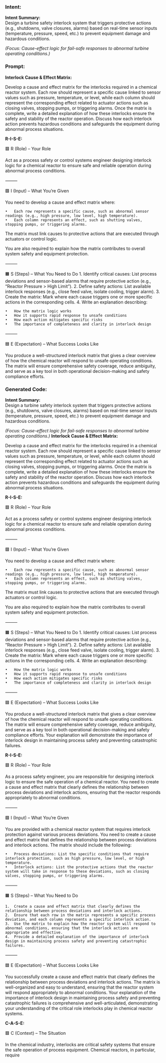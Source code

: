 ### Intent:
**Intent Summary:**  
Design a turbine safety interlock system that triggers protective actions (e.g., shutdowns, valve closures, alarms) based on real-time sensor inputs (temperature, pressure, speed, etc.) to prevent equipment damage and hazardous conditions.  

*(Focus: Cause-effect logic for fail-safe responses to abnormal turbine operating conditions.)*

### Prompt:
**Interlock Cause & Effect Matrix:**

Develop a cause and effect matrix for the interlocks required in a chemical reactor system. Each row should represent a specific cause linked to sensor values such as pressure, temperature, or level, while each column should represent the corresponding effect related to actuator actions such as closing valves, stopping pumps, or triggering alarms. Once the matrix is complete, write a detailed explanation of how these interlocks ensure the safety and stability of the reactor operation. Discuss how each interlock action prevents hazardous conditions and safeguards the equipment during abnormal process situations.

**R-I-S-E:**

🟥 R (Role) – Your Role

Act as a process safety or control systems engineer designing interlock logic for a chemical reactor to ensure safe and reliable operation during abnormal process conditions.

⸻

🟩 I (Input) – What You’re Given

You need to develop a cause and effect matrix where:

	•	Each row represents a specific cause, such as abnormal sensor readings (e.g., high pressure, low level, high temperature).
	•	Each column represents an effect, such as shutting valves, stopping pumps, or triggering alarms.
 
The matrix must link causes to protective actions that are executed through actuators or control logic.

You are also required to explain how the matrix contributes to overall system safety and equipment protection.

⸻

🟧 S (Steps) – What You Need to Do
	1.	Identify critical causes: List process deviations and sensor-based alarms that require protective action (e.g., “Reactor Pressure > High Limit”).
	2.	Define safety actions: List available interlock responses (e.g., close feed valve, isolate cooling, trigger alarm).
	3.	Create the matrix: Mark where each cause triggers one or more specific actions in the corresponding cells.
	4.	Write an explanation describing:
 
	•	How the matrix logic works
	•	How it supports rapid response to unsafe conditions
	•	How each action mitigates specific risks
	•	The importance of completeness and clarity in interlock design

⸻

🟦 E (Expectation) – What Success Looks Like

You produce a well-structured interlock matrix that gives a clear overview of how the chemical reactor will respond to unsafe operating conditions. The matrix will ensure comprehensive safety coverage, reduce ambiguity, and serve as a key tool in both operational decision-making and safety compliance efforts.

### Generated Code:
**Intent Summary:**  
Design a turbine safety interlock system that triggers protective actions (e.g., shutdowns, valve closures, alarms) based on real-time sensor inputs (temperature, pressure, speed, etc.) to prevent equipment damage and hazardous conditions.  

*(Focus: Cause-effect logic for fail-safe responses to abnormal turbine operating conditions.)*
**Interlock Cause & Effect Matrix:**

Develop a cause and effect matrix for the interlocks required in a chemical reactor system. Each row should represent a specific cause linked to sensor values such as pressure, temperature, or level, while each column should represent the corresponding effect related to actuator actions such as closing valves, stopping pumps, or triggering alarms. Once the matrix is complete, write a detailed explanation of how these interlocks ensure the safety and stability of the reactor operation. Discuss how each interlock action prevents hazardous conditions and safeguards the equipment during abnormal process situations.

**R-I-S-E:**

🟥 R (Role) – Your Role

Act as a process safety or control systems engineer designing interlock logic for a chemical reactor to ensure safe and reliable operation during abnormal process conditions.

⸻

🟩 I (Input) – What You’re Given

You need to develop a cause and effect matrix where:

	•	Each row represents a specific cause, such as abnormal sensor readings (e.g., high pressure, low level, high temperature).
	•	Each column represents an effect, such as shutting valves, stopping pumps, or triggering alarms.
 
The matrix must link causes to protective actions that are executed through actuators or control logic.

You are also required to explain how the matrix contributes to overall system safety and equipment protection.

⸻

🟧 S (Steps) – What You Need to Do
	1.	Identify critical causes: List process deviations and sensor-based alarms that require protective action (e.g., “Reactor Pressure > High Limit”).
	2.	Define safety actions: List available interlock responses (e.g., close feed valve, isolate cooling, trigger alarm).
	3.	Create the matrix: Mark where each cause triggers one or more specific actions in the corresponding cells.
	4.	Write an explanation describing:
 
	•	How the matrix logic works
	•	How it supports rapid response to unsafe conditions
	•	How each action mitigates specific risks
	•	The importance of completeness and clarity in interlock design

⸻

🟦 E (Expectation) – What Success Looks Like

You produce a well-structured interlock matrix that gives a clear overview of how the chemical reactor will respond to unsafe operating conditions. The matrix will ensure comprehensive safety coverage, reduce ambiguity, and serve as a key tool in both operational decision-making and safety compliance efforts. Your explanation will demonstrate the importance of interlock design in maintaining process safety and preventing catastrophic failures.

**R-I-S-E:**

🟥 R (Role) – Your Role

As a process safety engineer, you are responsible for designing interlock logic to ensure the safe operation of a chemical reactor. You need to create a cause and effect matrix that clearly defines the relationship between process deviations and interlock actions, ensuring that the reactor responds appropriately to abnormal conditions.

⸻

🟩 I (Input) – What You’re Given

You are provided with a chemical reactor system that requires interlock protection against various process deviations. You need to create a cause and effect matrix that defines the relationship between process deviations and interlock actions. The matrix should include the following:

	•	Process deviations: List the specific conditions that require interlock protection, such as high pressure, low level, or high temperature.
	•	Interlock actions: List the protective actions that the reactor system will take in response to these deviations, such as closing valves, stopping pumps, or triggering alarms.

⸻

🟧 S (Steps) – What You Need to Do

	1.	Create a cause and effect matrix that clearly defines the relationship between process deviations and interlock actions.
	2.	Ensure that each row in the matrix represents a specific process deviation, and each column represents a specific interlock action.
	3.	Use the matrix to explain how the reactor system will respond to abnormal conditions, ensuring that the interlock actions are appropriate and effective.
	4.	Provide a detailed explanation of the importance of interlock design in maintaining process safety and preventing catastrophic failures.

⸻

🟦 E (Expectation) – What Success Looks Like

You successfully create a cause and effect matrix that clearly defines the relationship between process deviations and interlock actions. The matrix is well-organized and easy to understand, ensuring that the reactor system will respond appropriately to abnormal conditions. Your explanation of the importance of interlock design in maintaining process safety and preventing catastrophic failures is comprehensive and well-articulated, demonstrating your understanding of the critical role interlocks play in chemical reactor systems.

**C-A-S-E:**

🟥 C (Context) – The Situation

In the chemical industry, interlocks are critical safety systems that ensure the safe operation of process equipment. Chemical reactors, in particular, require
